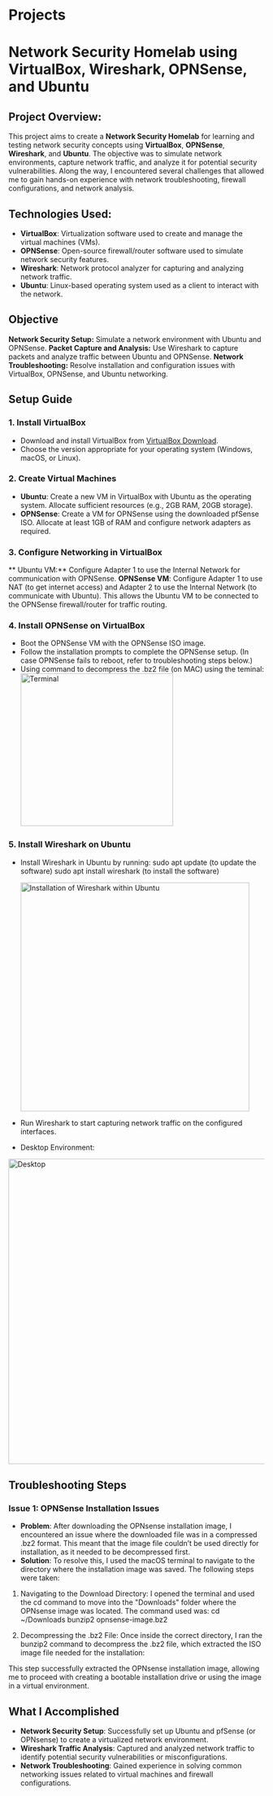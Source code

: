 # Projects
# Network Security Homelab using VirtualBox, Wireshark, OPNSense, and Ubuntu

## Project Overview:
This project aims to create a **Network Security Homelab** for learning and testing network security concepts using **VirtualBox**, **OPNSense**, **Wireshark**, and **Ubuntu**. The objective was to simulate network environments, capture network traffic, and analyze it for potential security vulnerabilities. Along the way, I encountered several challenges that allowed me to gain hands-on experience with network troubleshooting, firewall configurations, and network analysis.

## Technologies Used:
- **VirtualBox**: Virtualization software used to create and manage the virtual machines (VMs).
- **OPNSense**: Open-source firewall/router software used to simulate network security features.
- **Wireshark**: Network protocol analyzer for capturing and analyzing network traffic.
- **Ubuntu**: Linux-based operating system used as a client to interact with the network.

## Objective
**Network Security Setup:** Simulate a network environment with Ubuntu and OPNSense.
**Packet Capture and Analysis:** Use Wireshark to capture packets and analyze traffic between Ubuntu and OPNSense.
**Network Troubleshooting:** Resolve installation and configuration issues with VirtualBox, OPNSense, and Ubuntu networking.

## Setup Guide

### 1. Install VirtualBox
   - Download and install VirtualBox from [VirtualBox Download](https://www.virtualbox.org/).
   - Choose the version appropriate for your operating system (Windows, macOS, or Linux).

### 2. Create Virtual Machines
   - **Ubuntu**: Create a new VM in VirtualBox with Ubuntu as the operating system. Allocate sufficient resources (e.g., 2GB RAM, 20GB storage).
   - **OPNSense**: Create a VM for OPNSense using the downloaded pfSense ISO. Allocate at least 1GB of RAM and configure network adapters as required.

### 3. Configure Networking in VirtualBox
** Ubuntu VM:** Configure Adapter 1 to use the Internal Network for communication with OPNSense.
**OPNSense VM**: Configure Adapter 1 to use NAT (to get internet access) and Adapter 2 to use the Internal Network (to communicate with Ubuntu). This allows the Ubuntu VM to be connected to the OPNSense firewall/router for traffic routing.

### 4. Install OPNSense on VirtualBox
   - Boot the OPNSense VM with the OPNSense ISO image.
   - Follow the installation prompts to complete the OPNSense setup. (In case OPNSense fails to reboot, refer to troubleshooting steps below.)
   - Using command to decompress the .bz2 file (on MAC) using the teminal:
     <img width="300" alt="Terminal" src="https://github.com/user-attachments/assets/821bdd04-75df-4b61-9df7-3c3bfd50400e" />
     

### 5. Install Wireshark on Ubuntu
   - Install Wireshark in Ubuntu by running:
     sudo apt update (to update the software)
     sudo apt install wireshark (to install the software)
     
     <img width="450" alt="Installation of Wireshark within Ubuntu" src="https://github.com/user-attachments/assets/124a67b7-34ec-498e-aa12-46d0dd4c63ac" />
   - Run Wireshark to start capturing network traffic on the configured interfaces.

   - Desktop Environment:

  <img width="600" alt="Desktop" src="https://github.com/user-attachments/assets/53a305f4-cf74-4c8d-a586-5bc83d078012" />



## Troubleshooting Steps

### Issue 1: OPNSense Installation Issues
- **Problem**: After downloading the OPNsense installation image, I encountered an issue where the downloaded file was in a compressed .bz2 format. This meant that the image file couldn’t be used directly for installation, as it needed to be decompressed first.
- **Solution**: 
   To resolve this, I used the macOS terminal to navigate to the directory where the installation image was saved. The following steps were taken:
1. Navigating to the Download Directory:
I opened the terminal and used the cd command to move into the "Downloads" folder where the OPNsense image was located.
The command used was:
cd ~/Downloads
bunzip2 opnsense-image.bz2

3. Decompressing the .bz2 File:
Once inside the correct directory, I ran the bunzip2 command to decompress the .bz2 file, which extracted the ISO image file needed for the installation:

This step successfully extracted the OPNsense installation image, allowing me to proceed with creating a bootable installation drive or using the image in a virtual environment.

## What I Accomplished
- **Network Security Setup**: Successfully set up Ubuntu and pfSense (or OPNsense) to create a virtualized network environment.
- **Wireshark Traffic Analysis**: Captured and analyzed network traffic to identify potential security vulnerabilities or misconfigurations.
- **Network Troubleshooting**: Gained experience in solving common networking issues related to virtual machines and firewall configurations.

## 

